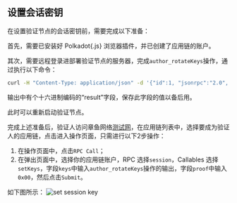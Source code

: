 ## 设置会话密钥

在设置验证节点的会话密钥前，需要完成以下准备：

首先，需要已安装好 Polkadot{.js} 浏览器插件，并已创建了应用链的账户。

其次，需要远程登录进部署验证节点的服务器，完成`author_rotateKeys`操作，通过执行以下命令：

```bash
curl -H "Content-Type: application/json" -d '{"id":1, "jsonrpc":"2.0", "method": "author_rotateKeys", "params":[]}' http://localhost:9933
```

输出中有个十六进制编码的“result”字段，保存此字段的值以备后用。

此时可以重新启动验证节点。

完成上述准备后，验证人访问章鱼网络[测试网](https://testnet.oct.network/)，在应用链列表中，选择要成为验证人的应用链，点击进入操作页面，只需进行以下2步操作：

1. 在操作页面中，点击`RPC Call`；
2. 在弹出页面中，选择你的应用链账户，RPC 选择`session`，Callables 选择`setKeys`，字段`keys`中输入`author_rotateKeys`操作的输出，字段`proof`中输入`0x00`，然后点击`Submit`。

如下图所示：
![set session key]()

